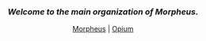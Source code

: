 <div align="center">
   <h3>
     <em>
     Welcome to the main organization of Morpheus.
     </em>
    </h3>

  [Morpheus] | [Opium]
</div>

[Morpheus]: https://github.com/morpheus-language/morpheus
[Opium]: https://github.com/morpheus-language/morpheus